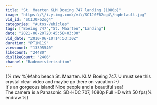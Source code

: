 ```yaml
---
title: "St. Maarten KLM Boeing 747 landing (1080p)"
image: "https:\/\/i.ytimg.com\/vi\/SCIJ0F62og4\/hqdefault.jpg"
vid_id: "SCIJ0F62og4"
categories: "Autos-Vehicles"
tags: ["Boeing 747","St. Maarten","Landing"]
date: "2021-06-20T20:45:58+03:00"
vid_date: "2010-06-10T14:53:30Z"
duration: "PT1M11S"
viewcount: "13395540"
likeCount: "24480"
dislikeCount: "2466"
channel: "Bademeisterization"
---
```

{% raw %}Maho beach St. Maarten. KLM Boeing 747. U must see this crystal clear video and maybe go there on vacation :-) <br />It´s an gorgeous island! Nice people and a beautiful sea!<br />The camera is a﻿ Panasonic SD-HDC 707, 1080p Full HD with 50 fps{% endraw %}
